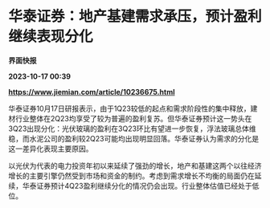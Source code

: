 # 华泰证券：地产基建需求承压，预计盈利继续表现分化
**界面快报**

**2023-10-17 00:39**

**https://www.jiemian.com/article/10236675.html**

华泰证券10月17日研报表示，由于1Q23较低的起点和需求阶段性的集中释放，建材行业整体在2Q23均享受了较为普遍的盈利复苏。但华泰证券预计这一势头在3Q23出现分化：光伏玻璃的盈利在3Q23环比有望进一步恢复，浮法玻璃总体维稳，而水泥公司的盈利较2Q23可能均出现明显回落。华泰证券认为需求的分化是这一差异化表现主要原因。

以光伏为代表的电力投资年初以来延续了强劲的增长，地产和基建这两个以往经济增长的主要引擎仍然受到市场和资金的制约。考虑到需求增长不均衡的局面仍在延续，华泰证券预计4Q23盈利继续分化的情况仍会出现。行业整体估值已经处于低位。